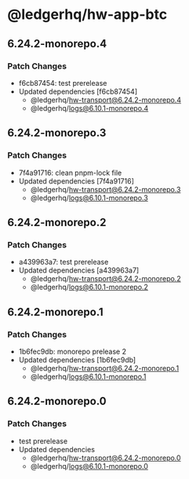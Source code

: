 # @ledgerhq/hw-app-btc

## 6.24.2-monorepo.4

### Patch Changes

- f6cb87454: test prerelease
- Updated dependencies [f6cb87454]
  - @ledgerhq/hw-transport@6.24.2-monorepo.4
  - @ledgerhq/logs@6.10.1-monorepo.4

## 6.24.2-monorepo.3

### Patch Changes

- 7f4a91716: clean pnpm-lock file
- Updated dependencies [7f4a91716]
  - @ledgerhq/hw-transport@6.24.2-monorepo.3
  - @ledgerhq/logs@6.10.1-monorepo.3

## 6.24.2-monorepo.2

### Patch Changes

- a439963a7: test prerelease
- Updated dependencies [a439963a7]
  - @ledgerhq/hw-transport@6.24.2-monorepo.2
  - @ledgerhq/logs@6.10.1-monorepo.2

## 6.24.2-monorepo.1

### Patch Changes

- 1b6fec9db: monorepo prelease 2
- Updated dependencies [1b6fec9db]
  - @ledgerhq/hw-transport@6.24.2-monorepo.1
  - @ledgerhq/logs@6.10.1-monorepo.1

## 6.24.2-monorepo.0

### Patch Changes

- test prerelease
- Updated dependencies
  - @ledgerhq/hw-transport@6.24.2-monorepo.0
  - @ledgerhq/logs@6.10.1-monorepo.0
